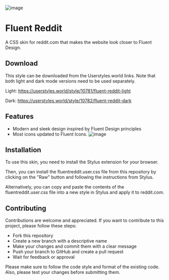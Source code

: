 ![image](https://github.com/tobyisawesome/fluentreddit/assets/71511385/e5e3aa1c-dccd-4a6c-bb7f-90022054c0f0)


# Fluent Reddit

A CSS skin for reddit.com that makes the website look closer to Fluent Design.

## Download

This style can be downloaded from the Userstyles.world links. Note that both light and dark mode versions need to be used separately.

Light: https://userstyles.world/style/10781/fluent-reddit-light

Dark: https://userstyles.world/style/10782/fluent-reddit-dark

## Features

- Modern and sleek design inspired by Fluent Design principles
- Most icons updated to Fluent Icons.
![image](https://github.com/tobyisawesome/fluentreddit/assets/71511385/3f24c1cb-00ad-49d0-934d-51121041a2d8)

## Installation

To use this skin, you need to install the Stylus extension for your browser.

Then, you can install the fluentreddit.user.css file from this repository by clicking on the "Raw" button and following the instructions from Stylus.

Alternatively, you can copy and paste the contents of the fluentreddit.user.css file into a new style in Stylus and apply it to reddit.com.

## Contributing

Contributions are welcome and appreciated. If you want to contribute to this project, please follow these steps:

- Fork this repository
- Create a new branch with a descriptive name
- Make your changes and commit them with a clear message
- Push your branch to GitHub and create a pull request
- Wait for feedback or approval

Please make sure to follow the code style and format of the existing code. Also, please test your changes before submitting them.
